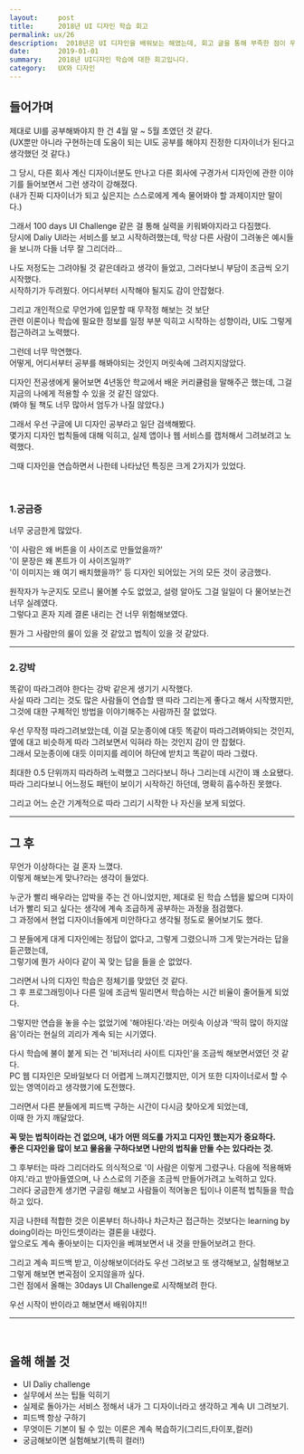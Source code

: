 ```yaml
---
layout:     post
title:      2018년 UI 디자인 학습 회고
permalink: ux/26
description:  2018년은 UI 디자인을 배워보는 해였는데, 회고 글을 통해 부족한 점이 무엇이었는지 남겨보고자 합니다.
date:       2019-01-01
summary:    2018년 UI디자인 학습에 대한 회고입니다.
category: 	UX와 디자인
---
```


## 들어가며

제대로 UI를 공부해봐야지 한 건 4월 말 ~ 5월 초였던 것 같다.  
(UX뿐만 아니라 구현하는데 도움이 되는 UI도 공부를 해야지 진정한 디자이너가 된다고 생각했던 것 같다.)

그 당시, 다른 회사 계신 디자이너분도 만나고 다른 회사에 구경가서 디자인에 관한 이야기를 들어보면서 그런 생각이 강해졌다.    
(내가 진짜 디자이너가 되고 싶은지는 스스로에게 계속 물어봐야 할 과제이지만 말이다.)  

그래서 100 days UI Challenge 같은 걸 통해 실력을 키워봐야지라고 다짐했다.  
당시에 Daliy UI라는 서비스를 보고 시작하려했는데, 막상 다른 사람이 그려놓은 예시들을 보니까 다들 너무 잘 그리더라...

나도 저정도는 그려야될 것 같은데라고 생각이 들었고, 그러다보니 부담이 조금씩 오기 시작했다.     
시작하기가 두려웠다. 어디서부터 시작해야 될지도 감이 안잡혔다.

그리고 개인적으로 무언가에 입문할 때 무작정 해보는 것 보단   
관련 이론이나 학습에 필요한 정보를 일정 부분 익히고 시작하는 성향이라, UI도 그렇게 접근하려고 노력했다.

그런데 너무 막연했다.   
어떻게, 어디서부터 공부를 해봐야되는 것인지 머릿속에 그려지지않았다.

디자인 전공생에게 물어보면 4년동안 학교에서 배운 커리큘럼을 말해주곤 했는데, 그걸 지금의 나에게 적용할 수 있을 것 같진 않았다.   
(봐야 될 책도 너무 많아서 엄두가 나질 않았다.)

그래서 우선 구글에 UI 디자인 공부라고 일단 검색해봤다.    
몇가지 디자인 법칙들에 대해 익히고, 실제 앱이나 웹 서비스를 캡처해서 그려보려고 노력했다.

그때 디자인을 연습하면서 나한테 나타났던 특징은 크게 2가지가 있었다.

<br>

### 1.궁금증

너무 궁금한게 많았다.

'이 사람은 왜 버튼을 이 사이즈로 만들었을까?'  
'이 문장은 왜 폰트가 이 사이즈일까?'  
'이 이미지는 왜 여기 배치했을까?' 등 디자인 되어있는 거의 모든 것이 궁금했다.  

원작자가 누군지도 모르니 물어볼 수도 없었고, 설령 알아도 그걸 일일이 다 물어보는건 너무 실례였다.  
그렇다고 혼자 지레 결론 내리는 건 너무 위험해보였다.

뭔가 그 사람만의 룰이 있을 것 같았고 법칙이 있을 것 같았다.

- - - 

### 2.강박

똑같이 따라그려야 한다는 강박 같은게 생기기 시작했다.  
사실 따라 그리는 것도 많은 사람들이 연습할 땐 따라 그리는게 좋다고 해서 시작했지만, 그것에 대한 구체적인 방법을 이야기해주는 사람까진 잘 없었다.

우선 무작정 따라그려보았는데, 이걸 모눈종이에 대듯 똑같이 따라그려봐야되는 것인지, 옆에 대고 비슷하게 따라 그려보면서 익혀라 하는 것인지 감이 안 잡혔다.  
그래서 모눈종이에 대듯 이미지를 레이어 하단에 받치고 똑같이 따라 그렸다.

최대한 0.5 단위까지 따라하려 노력했고 그러다보니 하나 그리는데 시간이 꽤 소요됐다.  
따라 그리다보니 어느정도 패턴이 보이기 시작하긴 하던데, 명확히 흡수하진 못했다.

그리고 어느 순간 기계적으로 따라 그리기 시작한 나 자신을 보게 되었다.

- - -

## 그 후

무언가 이상하다는 걸 혼자 느꼈다.  
이렇게 해보는게 맞나?라는 생각이 들었다.

누군가 빨리 배우라는 압박을 주는 건 아니었지만, 제대로 된 학습 스텝을 밟으며 디자이너가 빨리 되고 싶다는 생각에 계속 조급하게 공부하는 과정을 점검했다.  
그 과정에서 현업 디자이너들에게 미안하다고 생각될 정도로 물어보기도 했다.

그 분들에게 대게 디자인에는 정답이 없다고, 그렇게 그렸으니까 그게 맞는거라는 답을 듣곤했는데,   
그렇기에 뭔가 사이다 같이 꼭 맞는 답을 들을 순 없었다.

그러면서 나의 디자인 학습은 정체기를 맞았던 것 같다.   
그 후 프로그래밍이나 다른 일에 조금씩 밀리면서 학습하는 시간 비율이 줄어들게 되었다.

그렇지만 연습을 놓을 수는 없었기에 '해야된다.'라는 머릿속 이상과 '딱히 많이 하지않음'이라는 현실의 괴리가 계속 되는 시기였다.  

다시 학습에 불이 붙게 되는 건 '비저너리 사이트 디자인'을 조금씩 해보면서였던 것 같다.  
PC 웹 디자인은 모바일보다 더 어렵게 느껴지긴했지만, 이거 또한 디자이너로서 할 수 있는 영역이라고 생각했기에 도전했다.

그러면서 다른 분들에게 피드백 구하는 시간이 다시금 찾아오게 되었는데,  
이때 한 가지 깨달았다.

<strong>꼭 맞는 법칙이라는 건 없으며, 내가 어떤 의도를 가지고 디자인 했는지가 중요하다.   
좋은 디자인을 많이 보고 물음을 구하다보면 나만의 법칙을 만들 수는 있다라는 것.</strong>

그 후부터는 따라 그리더라도 의식적으로 '이 사람은 이렇게 그렸구나. 다음에 적용해봐야지.'라고 받아들였으며, 나 스스로의 기준을 조금씩 만들어가려고 노력하고 있다.  
그러다 궁금한게 생기면 구글링 해보고 사람들이 적어놓은 팁이나 이론적 법칙들을 학습하고 있다.

지금 나한테 적합한 것은 이론부터 하나하나 차근차근 접근하는 것보다는 learning by doing이라는 마인드셋이라는 결론을 내렸다.  
앞으로도 계속 좋아보이는 디자인을 베껴보면서 내 것을 만들어보려고 한다. 

그리고 계속 피드백 받고, 이상해보이더라도 우선 그려보고 또 생각해보고, 실험해보고 그렇게 해보면 변곡점이 오지않을까 싶다.  
그런 점에서 올해는 30days UI Challenge로 시작해보려 한다.

우선 시작이 반이라고 해보면서 배워야지!!

- - -
<br>

## 올해 해볼 것

- UI Daliy challenge  
- 실무에서 쓰는 팁들 익히기  
- 실제로 돌아가는 서비스 정해서 내가 그 디자이너라고 생각하고 계속 UI 그려보기.  
- 피드백 항상 구하기  
- 무엇이든 기본이 될 수 있는 이론은 계속 복습하기(그리드,타이포,컬러)  
- 궁금해보이면 실험해보기(특히 컬러!)  